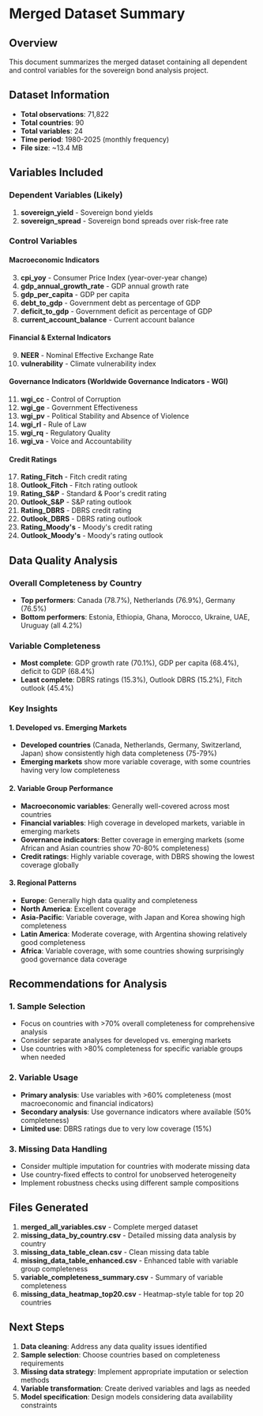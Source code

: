 # Merged Dataset Summary

## Overview
This document summarizes the merged dataset containing all dependent and control variables for the sovereign bond analysis project.

## Dataset Information
- **Total observations**: 71,822
- **Total countries**: 90
- **Total variables**: 24
- **Time period**: 1980-2025 (monthly frequency)
- **File size**: ~13.4 MB

## Variables Included

### Dependent Variables (Likely)
1. **sovereign_yield** - Sovereign bond yields
2. **sovereign_spread** - Sovereign bond spreads over risk-free rate

### Control Variables

#### Macroeconomic Indicators
3. **cpi_yoy** - Consumer Price Index (year-over-year change)
4. **gdp_annual_growth_rate** - GDP annual growth rate
5. **gdp_per_capita** - GDP per capita
6. **debt_to_gdp** - Government debt as percentage of GDP
7. **deficit_to_gdp** - Government deficit as percentage of GDP
8. **current_account_balance** - Current account balance

#### Financial & External Indicators
9. **NEER** - Nominal Effective Exchange Rate
10. **vulnerability** - Climate vulnerability index

#### Governance Indicators (Worldwide Governance Indicators - WGI)
11. **wgi_cc** - Control of Corruption
12. **wgi_ge** - Government Effectiveness
13. **wgi_pv** - Political Stability and Absence of Violence
14. **wgi_rl** - Rule of Law
15. **wgi_rq** - Regulatory Quality
16. **wgi_va** - Voice and Accountability

#### Credit Ratings
17. **Rating_Fitch** - Fitch credit rating
18. **Outlook_Fitch** - Fitch rating outlook
19. **Rating_S&P** - Standard & Poor's credit rating
20. **Outlook_S&P** - S&P rating outlook
21. **Rating_DBRS** - DBRS credit rating
22. **Outlook_DBRS** - DBRS rating outlook
23. **Rating_Moody's** - Moody's credit rating
24. **Outlook_Moody's** - Moody's rating outlook

## Data Quality Analysis

### Overall Completeness by Country
- **Top performers**: Canada (78.7%), Netherlands (76.9%), Germany (76.5%)
- **Bottom performers**: Estonia, Ethiopia, Ghana, Morocco, Ukraine, UAE, Uruguay (all 4.2%)

### Variable Completeness
- **Most complete**: GDP growth rate (70.1%), GDP per capita (68.4%), deficit to GDP (68.4%)
- **Least complete**: DBRS ratings (15.3%), Outlook DBRS (15.2%), Fitch outlook (45.4%)

### Key Insights

#### 1. Developed vs. Emerging Markets
- **Developed countries** (Canada, Netherlands, Germany, Switzerland, Japan) show consistently high data completeness (75-79%)
- **Emerging markets** show more variable coverage, with some countries having very low completeness

#### 2. Variable Group Performance
- **Macroeconomic variables**: Generally well-covered across most countries
- **Financial variables**: High coverage in developed markets, variable in emerging markets
- **Governance indicators**: Better coverage in emerging markets (some African and Asian countries show 70-80% completeness)
- **Credit ratings**: Highly variable coverage, with DBRS showing the lowest coverage globally

#### 3. Regional Patterns
- **Europe**: Generally high data quality and completeness
- **North America**: Excellent coverage
- **Asia-Pacific**: Variable coverage, with Japan and Korea showing high completeness
- **Latin America**: Moderate coverage, with Argentina showing relatively good completeness
- **Africa**: Variable coverage, with some countries showing surprisingly good governance data coverage

## Recommendations for Analysis

### 1. Sample Selection
- Focus on countries with >70% overall completeness for comprehensive analysis
- Consider separate analyses for developed vs. emerging markets
- Use countries with >80% completeness for specific variable groups when needed

### 2. Variable Usage
- **Primary analysis**: Use variables with >60% completeness (most macroeconomic and financial indicators)
- **Secondary analysis**: Use governance indicators where available (50% completeness)
- **Limited use**: DBRS ratings due to very low coverage (15%)

### 3. Missing Data Handling
- Consider multiple imputation for countries with moderate missing data
- Use country-fixed effects to control for unobserved heterogeneity
- Implement robustness checks using different sample compositions

## Files Generated
1. **merged_all_variables.csv** - Complete merged dataset
2. **missing_data_by_country.csv** - Detailed missing data analysis by country
3. **missing_data_table_clean.csv** - Clean missing data table
4. **missing_data_table_enhanced.csv** - Enhanced table with variable group completeness
5. **variable_completeness_summary.csv** - Summary of variable completeness
6. **missing_data_heatmap_top20.csv** - Heatmap-style table for top 20 countries

## Next Steps
1. **Data cleaning**: Address any data quality issues identified
2. **Sample selection**: Choose countries based on completeness requirements
3. **Missing data strategy**: Implement appropriate imputation or selection methods
4. **Variable transformation**: Create derived variables and lags as needed
5. **Model specification**: Design models considering data availability constraints



